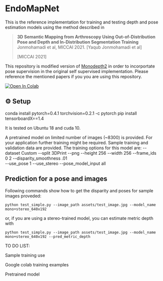 
# EndoMapNet
This is the reference implementation for training and testing depth and pose estimation models using the method described in

> **3D Semantic Mapping from Arthroscopy Using Out-of-Distribution Pose and Depth and In-Distribution Segmentation Training**
Jonmohamadi et al, MICCAI 2021.
> [Yaqub Jonmohamadi et al]
>
> [MICCAI 2021]

This repository is modified version of [Monodepth2](https://github.com/nianticlabs/monodepth2) in order to incorportate pose supervision in the original self supervised implementation. Please reference the mentioned papers if you you are using this repository. 

[![Open In Colab](https://colab.research.google.com/assets/colab-badge.svg)](https://colab.research.google.com/drive/13wVWBbMGv6unxN-NunVLSbl9ywwTdY8X?usp=sharing)


## ⚙️ Setup

conda install pytorch=0.4.1 torchvision=0.2.1 -c pytorch
pip install tensorboardX==1.4

It is tested on Ubuntu 18 and cuda 10. 

A pretrained model on limited number of images (~8300) is provided. For your application further training might be required. 
Sample training and validation data are provided. The training options for this model are:
--dataset Custom --split 3DPrint --png --height 256 --width 256 --frame_ids 0 2 --disparity_smoothness .01  
--use_pose 1 --use_stereo --pose_model_input all


## Prediction for a pose and images

Following commands show how to get the disparity and poses for sample images proveded:

```shell
python test_simple.py --image_path assets/test_image.jpg --model_name mono+stereo_640x192
```

or, if you are using a stereo-trained model, you can estimate metric depth with

```shell
python test_simple.py --image_path assets/test_image.jpg --model_name mono+stereo_640x192 --pred_metric_depth
```

TO DO LIST:

Sample training use

Google colab training examples

Pretrained model

